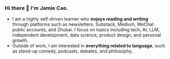 ### Hi there 👋 I'm Jamie Cao.

- I am a highly self-driven learner who **enjoys reading and writing** through platforms such as newsletters, Substack, Medium, WeChat public accounts, and Zhubai. I focus on topics including tech, AI, LLM, independent development, data science, product design, and personal growth.
- Outside of work, I am interested in **everything related to language**, such as stand-up comedy, podcasts, debates, and philosophy.
